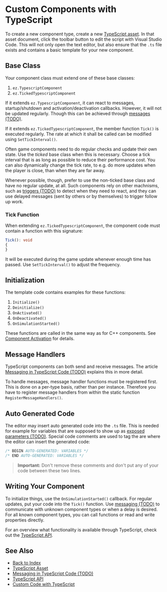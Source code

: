 # Custom Components with TypeScript

To create a new component type, create a new [TypeScript asset](ts-asset.md). In that asset document, click the toolbar button to edit the script with Visual Studio Code. This will not only open the text editor, but also ensure that the `.ts` file exists and contains a basic template for your new component.

## Base Class

Your component class must extend one of these base classes:

1. `ez.TypescriptComponent`
1. `ez.TickedTypescriptComponent`

If it extends `ez.TypescriptComponent`, it can react to messages, startup/shutdown and activation/deactivation callbacks. However, it will not be updated regularly. Though this can be achieved through [messages (TODO)](ts-messaging.md).

If it extends `ez.TickedTypescriptComponent`, the member function `Tick()` is executed regularly. The rate at which it shall be called can be modified using `SetTickInterval()`.

Often game components need to do regular checks and update their own state. Use the *ticked* base class when this is necessary. Choose a tick interval that is as long as possible to reduce their performance cost. You can also dynamically change the tick rate, to e.g. do more updates when the player is close, than when they are far away.

Whenever possible, though, prefer to use the non-ticked base class and have no regular update, at all. Such components rely on other machnisms, such as [triggers (TODO)](../../physics/trigger-component.md) to detect when they need to react, and they can use delayed messages (sent by others or by themselves) to trigger follow up work.

### Tick Function

When extending `ez.TickedTypescriptComponent`, the component code must contain a function with this signature:

```typescript
Tick(): void
{
}
```

It will be executed during the game update whenever enough time has passed. Use `SetTickInterval()` to adjust the frequency.

## Initialization

The template code contains examples for these functions:

1. `Initialize()`
1. `Deinitialize()`
1. `OnActivated()`
1. `OnDeactivated()`
1. `OnSimulationStarted()`

These functions are called in the same way as for C++ components. See [Component Activation](../../runtime/world/components.md#component-activation) for details.

## Message Handlers

TypeScript components can both send and receive messages. The article [Messaging in TypeScript Code (TODO)](ts-messaging.md) explains this in more detail.

To handle messages, message handler functions must be registered first. This is done on a per-type basis, rather than per instance. Therefore you have to register message handlers from within the static function `RegisterMessageHandlers()`.

## Auto Generated Code

The editor may insert auto generated code into the `.ts` file. This is needed for example for variables that are supposed to show up as [exposed parameters (TODO)](../../scenes/exposed-parameters.md). Special code comments are used to tag the are where the editor can insert the generated code:

```typescript
/* BEGIN AUTO-GENERATED: VARIABLES */
/* END AUTO-GENERATED: VARIABLES */
```

> **Important:**
> Don't remove these comments and don't put any of your code between these two lines.

## Writing Your Component

To initialize things, use the `OnSimulationStarted()` callback. For regular updates, put your code into the `Tick()` function. Use [messaging (TODO)](ts-messaging.md) to communicate with unknown component types or when a delay is desired. For all known component types, you can call functions or read and write properties directly.

For an overview what functionality is available through TypeScript, check out the [TypeScript API](ts-api.md).

## See Also

* [Back to Index](../../index.md)
* [TypeScript Asset](ts-asset.md)
* [Messaging in TypeScript Code (TODO)](ts-messaging.md)
* [TypeScript API](ts-api.md)
* [Custom Code with TypeScript](typescript-overview.md)
